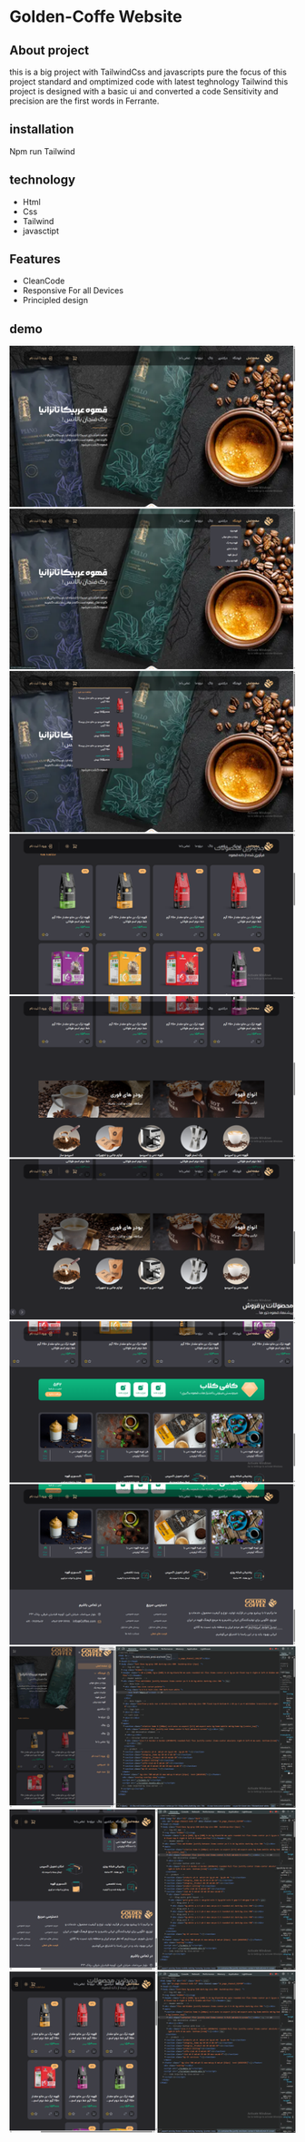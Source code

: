 # Golden-Coffe Website
## About project
 this is a big project with TailwindCss and javascripts pure  the focus of this project standard and omptimized code with latest teghnology Tailwind this project is designed with a basic ui and converted a code Sensitivity and precision are the first words in Ferrante.

## installation
Npm run Tailwind
## technology
- Html
- Css
- Tailwind
- javasctipt

## Features
- CleanCode
- Responsive For all Devices
- Principled design

## demo
<img src="./public/imges/demo/Screenshot (236).png" alt="">
<img src="./public/imges/demo/Screenshot (237).png" alt="">
<img src="./public/imges/demo/Screenshot (238).png" alt="">
<img src="./public/imges/demo/Screenshot (239).png" alt="">
<img src="./public/imges/demo/Screenshot (240).png" alt="">
<img src="./public/imges/demo/Screenshot (241).png" alt="">
<img src="./public/imges/demo/Screenshot (242).png" alt="">
<img src="./public/imges/demo/Screenshot (243).png" alt="">
<img src="./public/imges/demo/Screenshot (244).png" alt="">
<img src="./public/imges/demo/Screenshot (245).png" alt="">
<img src="./public/imges/demo/Screenshot (246).png" alt="">
